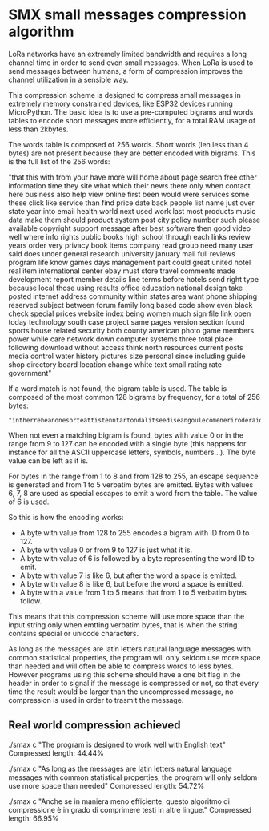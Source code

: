 # SMX small messages compression algorithm

LoRa networks have an extremely limited bandwidth and requires a long
channel time in order to send even small messages. When LoRa is used
to send messages between humans, a form of compression improves the
channel utilization in a sensible way.

This compression scheme is designed to compress small messages in extremely
memory constrained devices, like ESP32 devices running MicroPython.
The basic idea is to use a pre-computed bigrams and words tables to encode
short messages more efficiently, for a total RAM usage of less than
2kbytes.

The words table is composed of 256 words. Short words (len less than 4 bytes)
are not present because they are better encoded with bigrams.
This is the full list of the 256 words:

"that this with from your have more will home about page search free other information time they site what which their news there only when contact here business also help view online first been would were services some these click like service than find price date back people list name just over state year into email health world next used work last most products music data make them should product system post city policy number such please available copyright support message after best software then good video well where info rights public books high school through each links review years order very privacy book items company read group need many user said does under general research university january mail full reviews program life know games days management part could great united hotel real item international center ebay must store travel comments made development report member details line terms before hotels send right type because local those using results office education national design take posted internet address community within states area want phone shipping reserved subject between forum family long based code show even black check special prices website index being women much sign file link open today technology south case project same pages version section found sports house related security both county american photo game members power while care network down computer systems three total place following download without access think north resources current posts media control water history pictures size personal since including guide shop directory board location change white text small rating rate government"

If a word match is not found, the bigram table is used. The table is composed of the most common 128 bigrams by frequency, for a total of 256 bytes:

    "intherreheanonesorteattistenntartondalitseediseangoulecomeneriroderaioicliofasetvetasihamaecomceelllcaurlachhidihofonsotacnarssoprrtsassusnoiltsemctgeloeebetrnipeiepancpooldaadviunamutwimoshyoaiewowosfiepttmiopiaweagsuiddoooirspplscaywaigeirylytuulivimabty"

When not even a matching bigram is found, bytes with value 0 or in the range
from 9 to 127 can be encoded with a single byte (this happens for instance for
all the ASCII uppercase letters, symbols, numbers...). The byte value can be
left as it is.

For bytes in the range from 1 to 8 and from 128 to 255, an escape sequence
is generated and from 1 to 5 verbatim bytes are emitted. Bytes with values
6, 7, 8 are used as special escapes to emit a word from the table. The
value of 6 is used.

So this is how the encoding works:

* A byte with value from 128 to 255 encodes a bigram with ID from 0 to 127.
* A byte with value 0 or from 9 to 127 is just what it is.
* A byte with value of 6 is followed by a byte representing the word ID to emit.
* A byte with value 7 is like 6, but after the word a space is emitted.
* A byte with value 8 is like 6, but before the word a space is emitted.
* A byte with a value from 1 to 5 means that from 1 to 5 verbatim bytes follow.

This means that this compression scheme will use more space than the input
string only when emtting verbatim bytes, that is when the string contains
special or unicode characters.

As long as the messages are latin letters natural language messages with common statistical properties, the program will only seldom use more space than needed and will often be able to compress words to less bytes. However programs using this scheme should have a one bit flag in the header in order to signal if the message is compressed or not, so that every time the result would be larger than the uncompressed message, no compression is used in order to trasmit the message.

## Real world compression achieved

./smax c "The program is designed to work well with English text"
Compressed length: 44.44%

./smax c "As long as the messages are latin letters natural language messages with common statistical properties, the program will only seldom use more space than needed"
Compressed length: 54.72%

./smax c "Anche se in maniera meno efficiente, questo algoritmo di compressione è in grado di comprimere testi in altre lingue."
Compressed length: 66.95%
